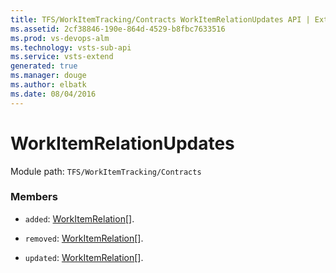 ```yaml
---
title: TFS/WorkItemTracking/Contracts WorkItemRelationUpdates API | Extensions for Visual Studio Team Services
ms.assetid: 2cf38846-190e-864d-4529-b8fbc7633516
ms.prod: vs-devops-alm
ms.technology: vsts-sub-api
ms.service: vsts-extend
generated: true
ms.manager: douge
ms.author: elbatk
ms.date: 08/04/2016
---
```


# WorkItemRelationUpdates

Module path: `TFS/WorkItemTracking/Contracts`


### Members

* `added`: [WorkItemRelation](../../../TFS/WorkItemTracking/Contracts/WorkItemRelation.md)[]. 

* `removed`: [WorkItemRelation](../../../TFS/WorkItemTracking/Contracts/WorkItemRelation.md)[]. 

* `updated`: [WorkItemRelation](../../../TFS/WorkItemTracking/Contracts/WorkItemRelation.md)[]. 

